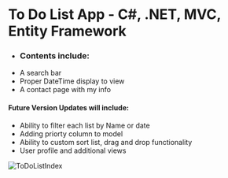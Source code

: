 # To Do List App - C#, .NET, MVC, Entity Framework
- ### Contents include:
- A search bar 
- Proper DateTime display to view
- A contact page with my info

#### Future Version Updates will include:
- Ability to filter each list by Name or date
- Adding priorty column to model
- Ability to custom sort list, drag and drop functionality
- User profile and additional views

![ToDoListIndex](https://user-images.githubusercontent.com/92835555/173207707-bbe6cb07-e18b-4182-859a-ef3b455ca743.PNG)
